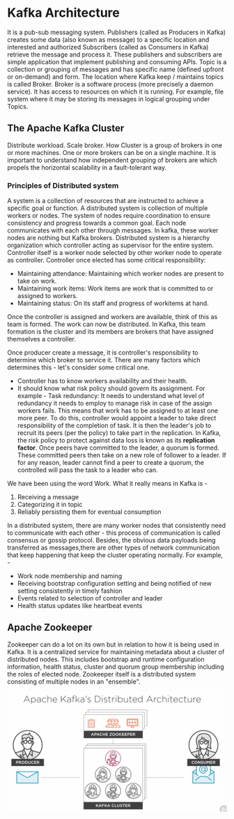 # Kafka Architecture

It is a pub-sub messaging system. Publishers (called as Producers in Kafka) creates some data (also known as message) to a specific location and interested and authorized Subscribers (called as Consumers in Kafka) retrieve the message and process it. 
These publishers and subscribers are simple application that implement publishing and consuming APIs. 
Topic is a collection or grouping of messages and has specific name (defined upfront or on-demand) and form. The location where Kafka keep / maintains topics is called Broker. 
Broker is a software process (more precisely a daemon service). It has access to resources on which it is running. For example, file system where it may be storing its messages in logical grouping under Topics.

## The Apache Kafka Cluster
Distribute workload. Scale broker. How
Cluster is a group of brokers in one or more machines. One or more brokers can be on a single machine. It is important to understand how independent grouping of brokers are which propels the horizontal scalability in a fault-tolerant way.

### Principles of Distributed system
A system is a collection of resources that are instructed to achieve a specific goal or function. A distributed system is collection of multiple workers or nodes. The system of nodes require coordination to ensure consistency and progress towards a common goal. Each node communicates with each other through messages. In kafka, these worker nodes are nothing but Kafka brokers. Distributed system is a hierarchy organization which controller acting as supervisor for the entire system. Controller itself is a worker node selected by other worker node to operate as controller. Controller once elected has some critical responsibility:
* Maintaining attendance: Maintaining which worker nodes are present to take on work.
* Maintaining work items: Work items are work that is committed to or assigned to workers.
* Maintaining status: On its staff and progress of workitems at hand.

Once the controller is assigned and workers are available, think of this as team is formed. The work can now be distributed. In Kafka, this team formation is the cluster and its members are brokers that have assigned themselves a controller.

Once producer create a message, it is controller's responsibility to determine which broker to service it. There are many factors which determines this - let's consider some critical one.
* Controller has to know workers availability and their health. 
* It should know what risk policy should govern its assignment. For example - Task redundancy: It needs to understand what level of redundancy it needs to employ to manage risk in case of the assign workers fails. This means that work has to be assigned to at least one more peer. To do this, controller would appoint a leader to take direct responsibility of the completion of task. It is then the leader's job to recruit its peers (per the policy) to take part in the replication. In Kafka, the risk policy to protect against data loss is known as its **replication factor**. Once peers have committed to the leader, a quorum is formed. These committed peers then take on a new role of follower to a leader. If for any reason, leader cannot find a peer to create a quorum, the controlled will pass the task to a leader who can.

We have been using the word Work. What it really means in Kafka is -
1. Receiving a message
2. Categorizing it in topic
3. Reliably persisting them for eventual consumption

In a distributed system, there are many worker nodes that consistently need to communicate with each other - this process of communication is called consensus or gossip protocol. Besides, the obvious data payloads being transferred as messages,there are other types of network communication that keep happening that keep the cluster operating normally. For example, -
* Work node membership and naming
* Receiving bootstrap configuration setting and being notified of new setting consistently in timely fashion
* Events related to selection of controller and leader
* Health status updates like heartbeat events

## Apache Zookeeper
Zookeeper can do a lot on its own but in relation to how it is being used in Kafka.
It is a centralized service for maintaining metadata about a cluster of distributed nodes. This includes bootstrap and runtime configuration information, health status, cluster and quorum group membership including the roles of elected node. Zookeeper itself is a distributed system consisting of multiple nodes in an "ensemble".

![Apache Distributed Architecture](../images/Apache_Distributed_Architecture.png)


